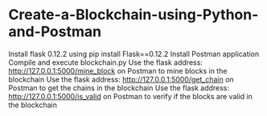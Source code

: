 # Create-a-Blockchain-using-Python-and-Postman
Install flask 0.12.2 using pip install Flask==0.12.2
Install Postman application
Compile and execute blockchain.py
Use the flask address: http://127.0.0.1:5000/mine_block on Postman to mine blocks in the blockchain
Use the flask address: http://127.0.0.1:5000/get_chain on Postman to get the chains in the blockchain
Use the flask address: http://127.0.0.1:5000/is_valid on Postman to verify if the blocks are valid in the blockchain
